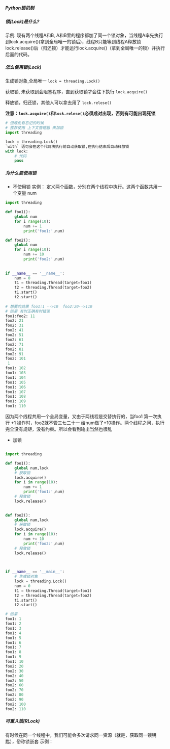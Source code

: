 ##### Python锁机制

##### 锁(Lock)是什么?
示例:
现有两个线程A和B, A和B里的程序都加了同一个锁对象，当线程A率先执行到lock.acquire()(拿到全局唯一的锁后)，线程B只能等到线程A释放锁lock.release()后（归还锁）才能运行lock.acquire()（拿到全局唯一的锁）并执行后面的代码。

##### 怎么使用锁(Lock)

生成锁对象,全局唯一
`lock = threading.Lock()`

获取锁, 未获取到会阻塞程序，直到获取锁才会往下执行
`lock.acquire()`

释放锁，归还锁，其他人可以拿去用了
`lock.relese()`

**注意：`lock.acquire()`和`lock.relese()`必须成对出现，否则有可能出现死锁**
```python
# 但难免有忘记的时候
# 推荐使用 上下文管理器 来加锁
import threading

lock = threading.Lock()
`with` 语句会在这个代码块执行前自动获取锁,在执行结束后自动释放锁
with lock:
	# 代码
	pass
```

##### 为什么要使用锁
- 不使用锁
实例：
定义两个函数，分别在两个线程中执行。这两个函数共用一个变量 num
```python
import threading

def foo1():
	global num
	for i range(10):
		num += 1
		print('foo1:',num)

def foo2():
	global num
	for i range(10):
		num += 10
		print('foo2:',num)
		
		
if __name__ == '__name__':
	num = 0
	t1 = threading.Thread(target=foo1)
	t2 = threading.Thread(target=foo2)
	t1.start()
	t2.start()
	
# 想要的效果 foo1:1 -->10  foo2:20-->110  
# 结果 有时正确有时错误
foo1:foo2: 11
foo2: 21
foo2: 31
foo2: 41
foo2: 51
foo2: 61
foo2: 71
foo2: 81
foo2: 91
foo2: 101
 1
foo1: 102
foo1: 103
foo1: 104
foo1: 105
foo1: 106
foo1: 107
foo1: 108
foo1: 109
foo1: 110
```
因为两个线程共用一个全局变量，又由于两线程是交替执行的，当foo1 第一次执行 +1 操作时，foo2就不管三七二十一 给num做了+10操作。两个线程之间，执行完全没有规矩，没有约束。所以会看到输出当然也很乱

- 加锁
```python

import threading

def foo1():
    global num,lock
    # 获取锁
    lock.acquire()
    for i in range(10):
        num += 1
        print('foo1:',num)
    # 释放锁    
    lock.release()

    
def foo2():
    global num,lock
    # 获取锁
    lock.acquire()
    for i in range(10):
        num += 10
        print('foo2:',num)
    # 释放锁    
    lock.release()
    

    
if __name__ == '__main__':
    # 生成锁对象
    lock = threading.Lock()
    num = 0
    t1 = threading.Thread(target=foo1)
    t2 = threading.Thread(target=foo2)
    t1.start()
    t2.start()

# 结果
foo1: 1
foo1: 2
foo1: 3
foo1: 4
foo1: 5
foo1: 6
foo1: 7
foo1: 8
foo1: 9
foo1: 10
foo2: 20
foo2: 30
foo2: 40
foo2: 50
foo2: 60
foo2: 70
foo2: 80
foo2: 90
foo2: 100
foo2: 110
```

##### 可重入锁(RLock)
有时候在同一个线程中，我们可能会多次请求同一资源（就是，获取同一锁钥匙），俗称锁嵌套
示例：

